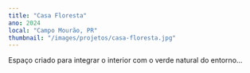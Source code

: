 ```yaml
---
title: "Casa Floresta"
ano: 2024
local: "Campo Mourão, PR"
thumbnail: "/images/projetos/casa-floresta.jpg"
---
```


Espaço criado para integrar o interior com o verde natural do entorno...
